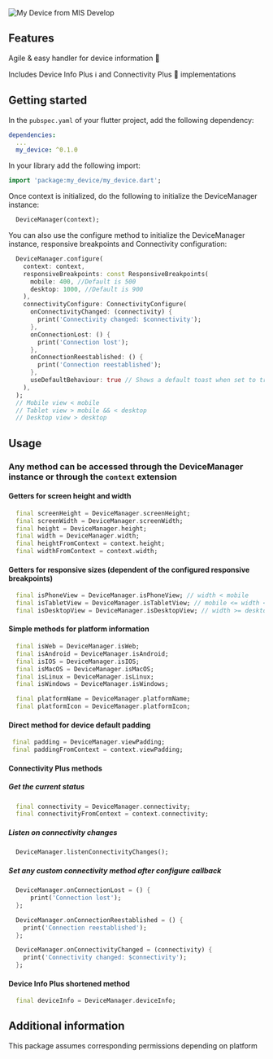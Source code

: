 <img src='https://firebasestorage.googleapis.com/v0/b/misdevelop.appspot.com/o/my_device%2FPackages%20pub.dev%204.png?alt=media&token=7567b5b0-4c7c-48d7-8d7d-adcf794fe8c3' alt='My Device from MIS Develop'>
  
## Features
    
Agile & easy handler for device information 📱

Includes Device Info Plus ℹ️ and Connectivity Plus 🛜 implementations

## Getting started

In the `pubspec.yaml` of your flutter project, add the following dependency:

```yaml
dependencies:
  ...
  my_device: ^0.1.0
```

In your library add the following import:

```dart
import 'package:my_device/my_device.dart';
```

Once context is initialized, do the following to initialize the DeviceManager instance:

```dart
  DeviceManager(context);
```

You can also use the configure method to initialize the DeviceManager instance, responsive breakpoints and Connectivity configuration:

```dart
  DeviceManager.configure(
    context: context,
    responsiveBreakpoints: const ResponsiveBreakpoints(
      mobile: 400, //Default is 500
      desktop: 1000, //Default is 900
    ),
    connectivityConfigure: ConnectivityConfigure(
      onConnectivityChanged: (connectivity) {
        print('Connectivity changed: $connectivity');
      },
      onConnectionLost: () {
        print('Connection lost');
      },
      onConnectionReestablished: () {
        print('Connection reestablished');
      },
      useDefaultBehaviour: true // Shows a default toast when set to true
    ),
  );
  // Mobile view < mobile
  // Tablet view > mobile && < desktop
  // Desktop view > desktop
```

## Usage
### Any method can be accessed through the DeviceManager instance or through the `context` extension
#### Getters for screen height and width
```dart
  final screenHeight = DeviceManager.screenHeight;
  final screenWidth = DeviceManager.screenWidth;
  final height = DeviceManager.height;
  final width = DeviceManager.width;
  final heightFromContext = context.height;
  final widthFromContext = context.width;
```

#### Getters for responsive sizes (dependent of the configured responsive breakpoints)
```dart
  final isPhoneView = DeviceManager.isPhoneView; // width < mobile
  final isTabletView = DeviceManager.isTabletView; // mobile <= width < desktop
  final isDesktopView = DeviceManager.isDesktopView; // width >= desktop
```

#### Simple methods for platform information
```dart
  final isWeb = DeviceManager.isWeb;
  final isAndroid = DeviceManager.isAndroid;
  final isIOS = DeviceManager.isIOS;
  final isMacOS = DeviceManager.isMacOS;
  final isLinux = DeviceManager.isLinux;
  final isWindows = DeviceManager.isWindows;

  final platformName = DeviceManager.platformName;
  final platformIcon = DeviceManager.platformIcon;
```

#### Direct method for device default padding
```dart
 final padding = DeviceManager.viewPadding;
 final paddingFromContext = context.viewPadding;
```

#### Connectivity Plus methods
##### Get the current status
```dart
  final connectivity = DeviceManager.connectivity;
  final connectivityFromContext = context.connectivity;
```
##### Listen on connectivity changes
```dart
  DeviceManager.listenConnectivityChanges();
```
##### Set any custom connectivity method after configure callback
```dart
  DeviceManager.onConnectionLost = () {
      print('Connection lost');
  };

  DeviceManager.onConnectionReestablished = () {
    print('Connection reestablished');
  };

  DeviceManager.onConnectivityChanged = (connectivity) {
    print('Connectivity changed: $connectivity');
  };
```

#### Device Info Plus shortened method
 
```dart
  final deviceInfo = DeviceManager.deviceInfo;
```


   
## Additional information
 This package assumes corresponding permissions depending on platform